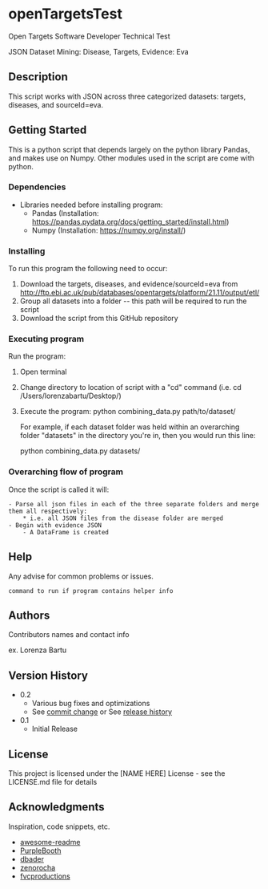 # openTargetsTest
Open Targets Software Developer Technical Test

JSON Dataset Mining: Disease, Targets, Evidence: Eva

## Description

This script works with JSON across three categorized datasets: targets, diseases, and sourceId=eva. 

## Getting Started

This is a python script that depends largely on the python library Pandas, and makes use on Numpy. 
Other modules used in the script are come with python. 

### Dependencies

* Libraries needed before installing program: 
   - Pandas (Installation: https://pandas.pydata.org/docs/getting_started/install.html) 
   - Numpy (Installation: https://numpy.org/install/)


### Installing

To run this program the following need to occur: 
	
  1. Download the targets, diseases, and evidence/sourceId=eva from 
	   http://ftp.ebi.ac.uk/pub/databases/opentargets/platform/21.11/output/etl/
  2. Group all datasets into a folder -- this path will be required to run the script
  3. Download the script from this GitHub repository

### Executing program

Run the program: 
	
  1. Open terminal 
	
  2. Change directory to location of script with a "cd" command (i.e. cd /Users/lorenzabartu/Desktop/)
	
  3. Execute the program: 
		 python combining_data.py path/to/dataset/	
     
     For example, if each dataset folder was held within an overarching folder "datasets" 
     in the directory you're in, then you would run this line: 
     
     python combining_data.py datasets/	
    

### Overarching flow of program 

Once the script is called it will: 

	- Parse all json files in each of the three separate folders and merge them all respectively: 
		* i.e. all JSON files from the disease folder are merged
	- Begin with evidence JSON
		- A DataFrame is created 
## Help

Any advise for common problems or issues.
```
command to run if program contains helper info
```

## Authors

Contributors names and contact info

ex. Lorenza Bartu

## Version History

* 0.2
    * Various bug fixes and optimizations
    * See [commit change]() or See [release history]()
* 0.1
    * Initial Release

## License

This project is licensed under the [NAME HERE] License - see the LICENSE.md file for details

## Acknowledgments

Inspiration, code snippets, etc.
* [awesome-readme](https://github.com/matiassingers/awesome-readme)
* [PurpleBooth](https://gist.github.com/PurpleBooth/109311bb0361f32d87a2)
* [dbader](https://github.com/dbader/readme-template)
* [zenorocha](https://gist.github.com/zenorocha/4526327)
* [fvcproductions](https://gist.github.com/fvcproductions/1bfc2d4aecb01a834b46)
